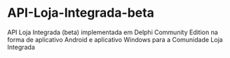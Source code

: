 # API-Loja-Integrada-beta
API Loja Integrada (beta) implementada em Delphi Community Edition na forma de aplicativo Android e aplicativo Windows para a Comunidade Loja Integrada

